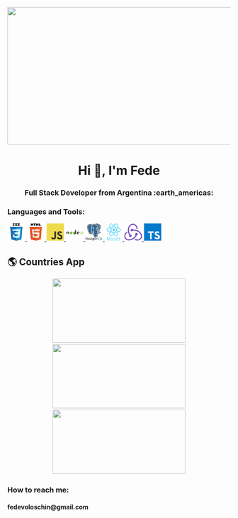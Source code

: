 <p align="center">
<img src="https://c.tenor.com/p0kz7NOqxTkAAAAM/kaito-typing.gif"   width="600" height="310" />
</p>
<h1 align="center">Hi 👋, I'm Fede</h1>
<h3 align="center">Full Stack Developer from Argentina  :earth_americas:</h3> 

<h3 align="left"></h3>
<p align="left">
</p>

<h3 align="left">Languages and Tools:</h3>
<p align="left"> <a href="https://www.w3schools.com/css/" target="_blank" rel="noreferrer"> <img src="https://raw.githubusercontent.com/devicons/devicon/master/icons/css3/css3-original-wordmark.svg" alt="css3" width="40" height="40"/> </a> <a href="https://www.w3.org/html/" target="_blank" rel="noreferrer"> <img src="https://raw.githubusercontent.com/devicons/devicon/master/icons/html5/html5-original-wordmark.svg" alt="html5" width="40" height="40"/> </a> <a href="https://developer.mozilla.org/en-US/docs/Web/JavaScript" target="_blank" rel="noreferrer"> <img src="https://raw.githubusercontent.com/devicons/devicon/master/icons/javascript/javascript-original.svg" alt="javascript" width="40" height="40"/> </a> <a href="https://nodejs.org" target="_blank" rel="noreferrer"> <img src="https://raw.githubusercontent.com/devicons/devicon/master/icons/nodejs/nodejs-original-wordmark.svg" alt="nodejs" width="40" height="40"/> </a> <a href="https://www.postgresql.org" target="_blank" rel="noreferrer"> <img src="https://raw.githubusercontent.com/devicons/devicon/master/icons/postgresql/postgresql-original-wordmark.svg" alt="postgresql" width="40" height="40"/> </a> <a href="https://reactjs.org/" target="_blank" rel="noreferrer"> <img src="https://raw.githubusercontent.com/devicons/devicon/master/icons/react/react-original-wordmark.svg" alt="react" width="40" height="40"/> </a> <a href="https://redux.js.org" target="_blank" rel="noreferrer"> <img src="https://raw.githubusercontent.com/devicons/devicon/master/icons/redux/redux-original.svg" alt="redux" width="40" height="40"/> </a> <a href="https://www.typescriptlang.org/" target="_blank" rel="noreferrer"> <img src="https://raw.githubusercontent.com/devicons/devicon/master/icons/typescript/typescript-original.svg" alt="typescript" width="40" height="40"/> </a> </p>

## :earth_americas: Countries App

<p align='center'>
  <a><img src="https://github.com/fedemza/PI-Countries/blob/master/images/Captura%20de%20pantalla%202022-01-28%20105744.png"  width='300' height='145px'></a>
  <a><img src="https://github.com/fedemza/PI-Countries/blob/master/images/Captura%20de%20pantalla%202022-01-28%20110616.png" width='300' height='145px'></a>
  <a><img src="https://github.com/fedemza/PI-Countries/blob/master/images/Captura%20de%20pantalla%202022-01-28%20110935.png" width='300' height='145px'></a>
</p>

<h3 align="left">How to reach me:</h3>
<h4 align="left">fedevoloschin@gmail.com</h4>
